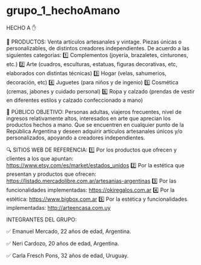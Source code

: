 # grupo_1_hechoAmano

HECHO A :hand:
 
:heart_decoration: PRODUCTOS:  Venta artículos artesanales y vintage. Piezas únicas o personalizables, de distintos creadores independientes. De acuerdo a las siguientes categorías: 
:one: Complementos (joyería, brazaletes, cinturones, etc.) 
:two: Arte (cuadros, esculturas, estatuas, figuras decorativas, etc, elaborados con distintas técnicas)
:three: Hogar (velas, sahumerios, decoración, etc) 
:four: Juguetes (para niños y de ingenio)
:five: Cosmética (cremas, jabones y cuidado personal)
:six: Ropa y calzado (prendas de vestir en diferentes estilos y calzado confeccionado a mano)

:bust_in_silhouette: PÚBLICO OBJETIVO:  Personas adultas, viajeros frecuentes, nivel de ingresos relativamente altos, interesados en arte que aprecian los productos hechos a mano. Que se encuentren en cualquier punto de la República Argentina y deseen adquirir artículos artesanales únicos y/o personalizados, apoyando a creadores independientes.

:mag: SITIOS WEB DE REFERENCIA: 
:one: Por los productos que ofrecen y clientes a los que apuntan:  https://www.etsy.com/es/market/estados_unidos
:two: Por la estética que presentan y productos que ofrecen:  https://listado.mercadolibre.com.ar/artesanias-argentinas 
:three: Por las funcionalidades implementadas: https://okiregalos.com.ar
:four: Por la estética: https://www.bigbox.com.ar
:five: Por la estética y funcionalidades implementadas: http://arteencasa.com.uy


INTEGRANTES DEL GRUPO: 

:white_check_mark: Emanuel Mercado, 22 años de edad, Argentina.

:white_check_mark: Neri Cardozo, 20 años de edad, Argentina. 

:white_check_mark: Carla Fresch Pons, 32 años de edad, Uruguay. 
